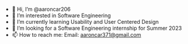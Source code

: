 - 👋 Hi, I’m @aaroncar206
- 👀 I’m interested in Software Engineering
- 🌱 I’m currently learning Usability and User Centered Design
- 💞️ I’m looking for a Software Engineering internship for Summer 2023
- 📫 How to reach me: Email: aaroncar371@gmail.com

<!---
aaroncar206/aaroncar206 is a ✨ special ✨ repository because its `README.md` (this file) appears on your GitHub profile.
You can click the Preview link to take a look at your changes.
--->
